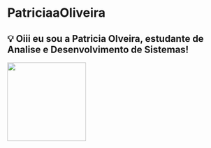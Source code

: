 # PatriciaaOliveira
## 💡 Oiii eu sou a Patricia Olveira, estudante de Analise e Desenvolvimento de Sistemas!

<div>
  <a href="htpps
 <img height= "180em" src= ![Anurag's GitHub stats](https://github-readme-stats.vercel.app/api?username=patriciaaoliveira&theme=omni&show_icons=true)>
 <img height= "180em" src= ![Anurag's GitHub stats](https://github-readme-stats.vercel.app/api/top-langs/?username=patriciaaoliveira&theme=omni&show_icons=true)>
  
</div>
